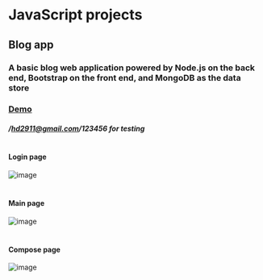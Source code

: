 # JavaScript projects


## Blog app
### A basic blog web application powered by Node.js on the back end, Bootstrap on the front end, and MongoDB as the data store

### [Demo](https://blog-app-expressjs.herokuapp.com/)
##### /hd2911@gmail.com/123456 for testing

#
#### Login page
![image](https://user-images.githubusercontent.com/57620352/94566982-d7a3a580-021f-11eb-91e9-fb018fd488f2.png)
#
#### Main page
![image](https://user-images.githubusercontent.com/57620352/94567409-4b45b280-0220-11eb-9298-450b2bd63bb8.png)
#
#### Compose page
![image](https://user-images.githubusercontent.com/57620352/94567620-85af4f80-0220-11eb-932a-8aaa6eb7acfc.png)

